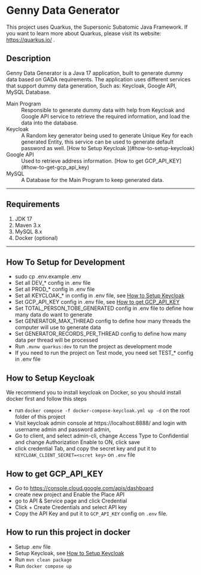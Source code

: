 # Genny Data Generator

This project uses Quarkus, the Supersonic Subatomic Java Framework.
If you want to learn more about Quarkus, please visit its website: https://quarkus.io/ .

## Description
Genny Data Generator is a Java 17 application, built to generate dummy data based on GADA requirements.
The application uses different services that support dummy data generation, Such as: Keycloak, Google API, MySQL Database.
<dl>
  <dt>Main Program</dt>
  <dd>Responsible to generate dummy data with help from Keycloak and Google API service to retrieve the required information, 
and load the data into the database.</dd>
  <dt>Keycloak</dt>
  <dd>A Random key generator being used to generate Unique Key for each generated Entity, this service can be used to generate
default password as well. [How to Setup Keycloak ](#how-to-setup-keycloak)</dd>

  <dt>Google API</dt>
  <dd>Used to retrieve address information. [How to get GCP_API_KEY](#how-to-get-gcp_api_key)</dd>

  <dt>MySQL</dt>
  <dd>A Database for the Main Program to keep generated data.</dd>
</dl>

<hr>

## Requirements
1. JDK 17
2. Maven 3.x
3. MySQL 8.x
4. Docker (optional)

<hr>

## How To Setup for Development

- sudo cp .env.example .env
- Set all DEV_* config in .env file
- Set all PROD_* config in .env file
- Set all KEYCLOAK_* in config in .env file, see [How to Setup Keycloak ](#how-to-setup-keycloak)
- Set GCP_API_KEY config in .env file, see [How to get GCP_API_KEY](#how-to-get-gcp_api_key)
- Set TOTAL_PERSON_TOBE_GENERATED config in .env file to define how many data do want to generate
- Set GENERATOR_MAX_THREAD config to define how many threads the computer will use to generate data
- Set GENERATOR_RECORDS_PER_THREAD config to define how many data per thread will be processed
- Run ```.mvnw quarkus:dev``` to run the project as development mode
- If you need to run the project on Test mode, you need set TEST_* config in .env file

## How to Setup Keycloak

We recommend you to install keycloak on Docker, so you should install docker first and follow this steps

- run ```docker compose -f docker-compose-keycloak.yml up -d``` on the root folder of this project
- Visit keycloak admin console at https://localhost:8888/ and login with username admin and password admin,
- Go to client, and select admin-cli, change Access Type to Confidential and change Authorization Enable to ON, click
  save
- click credential Tab, and copy the secret key and put it to ```KEYCLOAK_CLIENT_SECRET=<scret key>``` on ```.env```
  file

## How to get GCP_API_KEY

- Go to https://console.cloud.google.com/apis/dashboard
- create new project and Enable the Place API 
- go to API & Service page and click Credential 
- Click + Create Credentials and select API key
- Copy the API Key and put it to ```GCP_API_KEY``` config on ```.env``` file.

## How to run this project in docker

- Setup .env file
- Setup Keycloak, see [How to Setup Keycloak ](#how-to-setup-keycloak)
- Run ```mvn clean package```
- Run ```docker compose up``` 